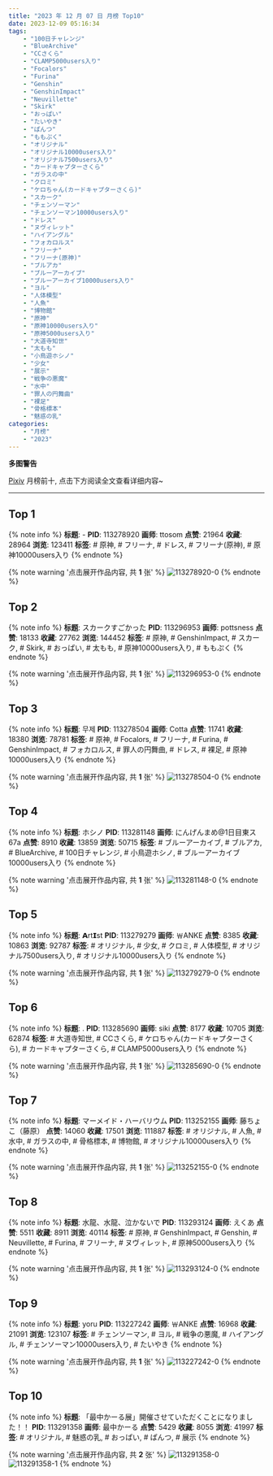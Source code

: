 ```yaml
---
title: "2023 年 12 月 07 日 月榜 Top10"
date: 2023-12-09 05:16:34
tags:
    - "100日チャレンジ"
    - "BlueArchive"
    - "CCさくら"
    - "CLAMP5000users入り"
    - "Focalors"
    - "Furina"
    - "Genshin"
    - "GenshinImpact"
    - "Neuvillette"
    - "Skirk"
    - "おっぱい"
    - "たいやき"
    - "ぱんつ"
    - "ももぷく"
    - "オリジナル"
    - "オリジナル10000users入り"
    - "オリジナル7500users入り"
    - "カードキャプターさくら"
    - "ガラスの中"
    - "クロミ"
    - "ケロちゃん(カードキャプターさくら)"
    - "スカーク"
    - "チェンソーマン"
    - "チェンソーマン10000users入り"
    - "ドレス"
    - "ヌヴィレット"
    - "ハイアングル"
    - "フォカロルス"
    - "フリーナ"
    - "フリーナ(原神)"
    - "ブルアカ"
    - "ブルーアーカイブ"
    - "ブルーアーカイブ10000users入り"
    - "ヨル"
    - "人体模型"
    - "人魚"
    - "博物館"
    - "原神"
    - "原神10000users入り"
    - "原神5000users入り"
    - "大道寺知世"
    - "太もも"
    - "小鳥遊ホシノ"
    - "少女"
    - "展示"
    - "戦争の悪魔"
    - "水中"
    - "罪人の円舞曲"
    - "裸足"
    - "骨格標本"
    - "魅惑の乳"
categories:
    - "月榜"
    - "2023"
---
```


<i class="fa fa-triangle-exclamation"></i>**多图警告**<i class="fa fa-triangle-exclamation"></i>

[Pixiv](https://www.pixiv.net/) 月榜前十, 点击下方阅读全文查看详细内容~

<!-- more -->

---

## Top 1

{% note info %}
**标题**: -
**PID**: 113278920 **画师**: ttosom
**点赞**: 21964 **收藏**: 28964 **浏览**: 123411
**标签**: # 原神, # フリーナ, # ドレス, # フリーナ(原神), # 原神10000users入り
{% endnote %}

{% note warning '点击展开作品内容, 共 **1** 张' %}
![113278920-0](https://i.pixiv.re/img-original/img/2023/11/10/01/54/10/113278920_p0.jpg)
{% endnote %}

## Top 2

{% note info %}
**标题**: スカークすごかった
**PID**: 113296953 **画师**: pottsness
**点赞**: 18133 **收藏**: 27762 **浏览**: 144452
**标签**: # 原神, # GenshinImpact, # スカーク, # Skirk, # おっぱい, # 太もも, # 原神10000users入り, # ももぷく
{% endnote %}

{% note warning '点击展开作品内容, 共 **1** 张' %}
![113296953-0](https://i.pixiv.re/img-original/img/2023/11/10/21/44/22/113296953_p0.jpg)
{% endnote %}

## Top 3

{% note info %}
**标题**: 무제
**PID**: 113278504 **画师**: Cotta
**点赞**: 11741 **收藏**: 18380 **浏览**: 78781
**标签**: # 原神, # Focalors, # フリーナ, # Furina, # GenshinImpact, # フォカロルス, # 罪人の円舞曲, # ドレス, # 裸足, # 原神10000users入り
{% endnote %}

{% note warning '点击展开作品内容, 共 **1** 张' %}
![113278504-0](https://i.pixiv.re/img-original/img/2023/11/10/01/30/37/113278504_p0.jpg)
{% endnote %}

## Top 4

{% note info %}
**标题**: ホシノ
**PID**: 113281148 **画师**: にんげんまめ@1日目東ス67a
**点赞**: 8910 **收藏**: 13859 **浏览**: 50715
**标签**: # ブルーアーカイブ, # ブルアカ, # BlueArchive, # 100日チャレンジ, # 小鳥遊ホシノ, # ブルーアーカイブ10000users入り
{% endnote %}

{% note warning '点击展开作品内容, 共 **1** 张' %}
![113281148-0](https://i.pixiv.re/img-original/img/2023/11/10/05/21/54/113281148_p0.png)
{% endnote %}

## Top 5

{% note info %}
**标题**: 𝗔rt𝗜st
**PID**: 113279279 **画师**: ￦ANKE
**点赞**: 8385 **收藏**: 10863 **浏览**: 92787
**标签**: # オリジナル, # 少女, # クロミ, # 人体模型, # オリジナル7500users入り, # オリジナル10000users入り
{% endnote %}

{% note warning '点击展开作品内容, 共 **1** 张' %}
![113279279-0](https://i.pixiv.re/img-original/img/2023/11/10/02/20/38/113279279_p0.jpg)
{% endnote %}

## Top 6

{% note info %}
**标题**: .
**PID**: 113285690 **画师**: siki
**点赞**: 8177 **收藏**: 10705 **浏览**: 62874
**标签**: # 大道寺知世, # CCさくら, # ケロちゃん(カードキャプターさくら), # カードキャプターさくら, # CLAMP5000users入り
{% endnote %}

{% note warning '点击展开作品内容, 共 **1** 张' %}
![113285690-0](https://i.pixiv.re/img-original/img/2023/11/10/12/04/40/113285690_p0.jpg)
{% endnote %}

## Top 7

{% note info %}
**标题**: マーメイド・ハーバリウム
**PID**: 113252155 **画师**: 藤ちょこ（藤原）
**点赞**: 14060 **收藏**: 17501 **浏览**: 111887
**标签**: # オリジナル, # 人魚, # 水中, # ガラスの中, # 骨格標本, # 博物館, # オリジナル10000users入り
{% endnote %}

{% note warning '点击展开作品内容, 共 **1** 张' %}
![113252155-0](https://i.pixiv.re/img-original/img/2023/11/09/00/00/16/113252155_p0.png)
{% endnote %}

## Top 8

{% note info %}
**标题**: 水龍、水龍、泣かないで
**PID**: 113293124 **画师**: えくあ
**点赞**: 5511 **收藏**: 8911 **浏览**: 40114
**标签**: # 原神, # GenshinImpact, # Genshin, # Neuvillette, # Furina, # フリーナ, # ヌヴィレット, # 原神5000users入り
{% endnote %}

{% note warning '点击展开作品内容, 共 **1** 张' %}
![113293124-0](https://i.pixiv.re/img-original/img/2023/11/10/19/28/54/113293124_p0.jpg)
{% endnote %}

## Top 9

{% note info %}
**标题**: yoru
**PID**: 113227242 **画师**: ￦ANKE
**点赞**: 16968 **收藏**: 21091 **浏览**: 123107
**标签**: # チェンソーマン, # ヨル, # 戦争の悪魔, # ハイアングル, # チェンソーマン10000users入り, # たいやき
{% endnote %}

{% note warning '点击展开作品内容, 共 **1** 张' %}
![113227242-0](https://i.pixiv.re/img-original/img/2023/11/08/00/00/27/113227242_p0.jpg)
{% endnote %}

## Top 10

{% note info %}
**标题**: 「最中かーる展」開催させていただくことになりました！！
**PID**: 113291358 **画师**: 最中かーる
**点赞**: 5429 **收藏**: 8055 **浏览**: 41997
**标签**: # オリジナル, # 魅惑の乳, # おっぱい, # ぱんつ, # 展示
{% endnote %}

{% note warning '点击展开作品内容, 共 **2** 张' %}
![113291358-0](https://i.pixiv.re/img-original/img/2023/11/10/18/19/20/113291358_p0.jpg)
![113291358-1](https://i.pixiv.re/img-original/img/2023/11/10/18/19/20/113291358_p1.jpg)
{% endnote %}
